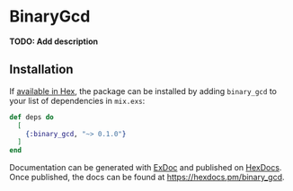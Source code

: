 # BinaryGcd

**TODO: Add description**

## Installation

If [available in Hex](https://hex.pm/docs/publish), the package can be installed
by adding `binary_gcd` to your list of dependencies in `mix.exs`:

```elixir
def deps do
  [
    {:binary_gcd, "~> 0.1.0"}
  ]
end
```

Documentation can be generated with [ExDoc](https://github.com/elixir-lang/ex_doc)
and published on [HexDocs](https://hexdocs.pm). Once published, the docs can
be found at <https://hexdocs.pm/binary_gcd>.

